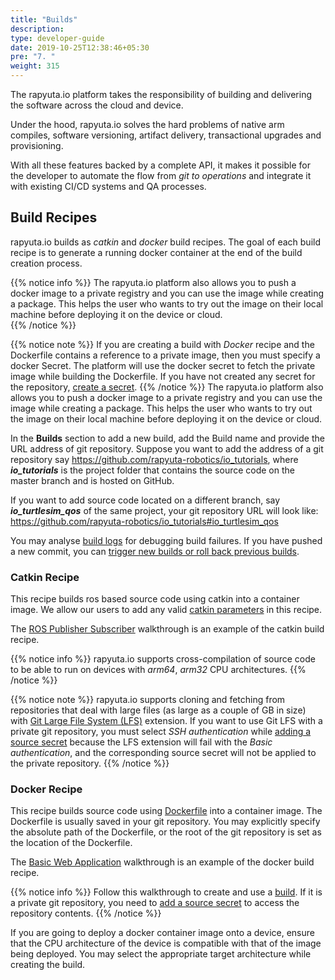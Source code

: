 ```yaml
---
title: "Builds"
description:
type: developer-guide
date: 2019-10-25T12:38:46+05:30
pre: "7. "
weight: 315
---
```

The rapyuta.io platform takes the responsibility of building and
delivering the software across the cloud and device.

Under the hood, rapyuta.io solves the hard problems of native arm
compiles, software versioning, artifact delivery, transactional
upgrades and provisioning.

With all these features backed by a complete API, it makes it
possible for the developer to automate the flow from
*git to operations* and integrate it with existing CI/CD
systems and QA processes.


## Build Recipes
rapyuta.io builds as *catkin* and *docker* build recipes. 
The goal of each build recipe is to generate a running docker container at the end of the build creation process.

{{% notice info %}}
The rapyuta.io platform also allows you to push a docker image to a private registry and you can use the image while creating a package. This helps the user who wants to try out the image on their local machine before deploying it on the device or cloud.</br>
{{% /notice %}}

{{% notice note %}}
If you are creating a build with *Docker* recipe and the Dockerfile contains a reference to a private image, then you must specify a docker Secret. The platform will use the docker secret to fetch the private image while building the Dockerfile. If you have not created any secret for the repository, [create a secret](/developer-guide/create-software-packages/secrets/docker-registry/#creating-a-docker-secret).
{{% /notice %}}
The rapyuta.io platform also allows you to push a docker image to a private registry and you can use the image while creating a package. This helps the user who wants to try out the image on their local machine before deploying it on the device or cloud.

In the **Builds** section to add a new build, add the Build name and provide 
the URL address of git repository. Suppose you want to add the address of a git repository
say https://github.com/rapyuta-robotics/io_tutorials,
where ***io_tutorials*** is the project folder that contains the source
code on the master branch and is hosted on GitHub.

If you want to add source code located on a different branch, say
***io_turtlesim_qos*** of the same project, your git repository URL
will look like:
https://github.com/rapyuta-robotics/io_tutorials#io_turtlesim_qos

You may analyse [build logs](/developer-guide/tooling-automation/logging/build-logs/) for
debugging build failures. If you have pushed a new commit, you can
[trigger new builds or roll back previous builds](/developer-guide/create-software-packages/builds/trigger-rollback/).

### Catkin Recipe
This recipe builds ros based source code using catkin into a container image. We allow our users to add any valid [catkin parameters](/developer-guide/create-software-packages/builds/ros-support/) in 
this recipe. 
 

The [ROS Publisher Subscriber](/build-solutions/sample-walkthroughs/basic-ros-pubsub/preinstalled-runtime/) walkthrough is an example of
the catkin build recipe.

{{% notice info %}}
rapyuta.io supports cross-compilation of source code
to be able to run on devices with *arm64*, *arm32* CPU
architectures.
{{% /notice %}}

{{% notice note %}}
rapyuta.io supports cloning and fetching from repositories
that deal with large files (as large as a couple of GB in size) with
[Git Large File System (LFS)](https://git-lfs.github.com/) extension.
If you want to use Git LFS with a private git repository, you must select *SSH authentication* while [adding a source secret](/developer-guide/create-software-packages/secrets/sourcecode-repository/#creating-source-secret) because the LFS extension will fail with the *Basic authentication*, and the corresponding source secret will not be applied to the private repository.
{{% /notice %}}



### Docker Recipe
This recipe builds source code using [Dockerfile](https://docs.docker.com/engine/reference/builder/) into a container image. The Dockerfile is usually saved in your git repository. You may explicitly specify the absolute path of the Dockerfile, or the root of the git repository is set as the location of the Dockerfile.

The [Basic Web Application](/build-solutions/sample-walkthroughs/basic-web-app/) walkthrough is an example of the docker build recipe.

{{% notice info %}}
Follow this walkthrough to create and use a [build](/developer-guide/create-software-packages/builds/build-creation/).
If it is a private git repository, you need to 
[add a source secret](/developer-guide/create-software-packages/secrets/sourcecode-repository/#creating-source-secret)
to access the repository contents. 
{{% /notice %}}

If you are going to deploy a docker container image onto a device, ensure that the
CPU architecture of the device is compatible with that of the image being
deployed. You may select the appropriate target architecture while creating the build.
